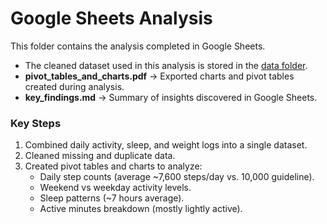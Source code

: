 # Google Sheets Analysis

This folder contains the analysis completed in Google Sheets.

- The cleaned dataset used in this analysis is stored in the [data folder](../data/cleaned_fitbit_data.csv).
- **pivot_tables_and_charts.pdf** → Exported charts and pivot tables created during analysis.
- **key_findings.md** → Summary of insights discovered in Google Sheets.

### Key Steps
1. Combined daily activity, sleep, and weight logs into a single dataset.
2. Cleaned missing and duplicate data.
3. Created pivot tables and charts to analyze:
   - Daily step counts (average ~7,600 steps/day vs. 10,000 guideline).
   - Weekend vs weekday activity levels.
   - Sleep patterns (~7 hours average).
   - Active minutes breakdown (mostly lightly active).
